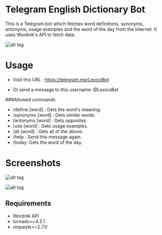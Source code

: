 Telegram English Dictionary Bot
===============================

This is a Telegram bot which fetches word definitions, synonyms, antonyms, usage examples and the word of the day from the Internet.
It uses Wordnik's API to fetch data. 

![alt tag](http://i.imgur.com/Jhvxues.png)

Usage
=====

* Visit this URL : https://telegram.me/LexicoBot 

* Or send a message to this username: @LexicoBot

###Allowed commands
* /define [word] : Gets the word's meaning.
* /synonyms [word] : Gets similar words.
* /antonyms [word] : Gets opposites.
* /use [word] : Gets usage examples. 
* /all [word] : Gets all of the above.
* /help : Send this message again.
* /today: Gets the word of the day.

 
Screenshots
===============

![alt tag](http://i.imgur.com/AbN8wWc.png)



![alt tag](http://i.imgur.com/pFXQ6HN.png)

Requirements
------------

* Wordnik API
* tornado==4.2.1
* requests==2.7.0



